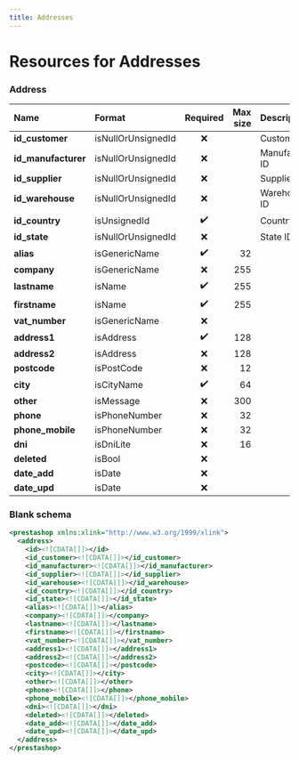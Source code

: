 ```yaml
---
title: Addresses
---
```


# Resources for Addresses

### Address

|        Name         |       Format       | Required | Max size |   Description   |
| :------------------ | :----------------- | :------: | -------: | :-------------- |
| **id_customer**     | isNullOrUnsignedId | ❌        |          | Customer ID     |
| **id_manufacturer** | isNullOrUnsignedId | ❌        |          | Manufacturer ID |
| **id_supplier**     | isNullOrUnsignedId | ❌        |          | Supplier ID     |
| **id_warehouse**    | isNullOrUnsignedId | ❌        |          | Warehouse ID    |
| **id_country**      | isUnsignedId       | ✔️       |          | Country ID      |
| **id_state**        | isNullOrUnsignedId | ❌        |          | State ID        |
| **alias**           | isGenericName      | ✔️       | 32       |                 |
| **company**         | isGenericName      | ❌        | 255      |                 |
| **lastname**        | isName             | ✔️       | 255      |                 |
| **firstname**       | isName             | ✔️       | 255      |                 |
| **vat_number**      | isGenericName      | ❌        |          |                 |
| **address1**        | isAddress          | ✔️       | 128      |                 |
| **address2**        | isAddress          | ❌        | 128      |                 |
| **postcode**        | isPostCode         | ❌        | 12       |                 |
| **city**            | isCityName         | ✔️       | 64       |                 |
| **other**           | isMessage          | ❌        | 300      |                 |
| **phone**           | isPhoneNumber      | ❌        | 32       |                 |
| **phone_mobile**    | isPhoneNumber      | ❌        | 32       |                 |
| **dni**             | isDniLite          | ❌        | 16       |                 |
| **deleted**         | isBool             | ❌        |          |                 |
| **date_add**        | isDate             | ❌        |          |                 |
| **date_upd**        | isDate             | ❌        |          |                 |


### Blank schema

```xml
<prestashop xmlns:xlink="http://www.w3.org/1999/xlink">
  <address>
    <id><![CDATA[]]></id>
    <id_customer><![CDATA[]]></id_customer>
    <id_manufacturer><![CDATA[]]></id_manufacturer>
    <id_supplier><![CDATA[]]></id_supplier>
    <id_warehouse><![CDATA[]]></id_warehouse>
    <id_country><![CDATA[]]></id_country>
    <id_state><![CDATA[]]></id_state>
    <alias><![CDATA[]]></alias>
    <company><![CDATA[]]></company>
    <lastname><![CDATA[]]></lastname>
    <firstname><![CDATA[]]></firstname>
    <vat_number><![CDATA[]]></vat_number>
    <address1><![CDATA[]]></address1>
    <address2><![CDATA[]]></address2>
    <postcode><![CDATA[]]></postcode>
    <city><![CDATA[]]></city>
    <other><![CDATA[]]></other>
    <phone><![CDATA[]]></phone>
    <phone_mobile><![CDATA[]]></phone_mobile>
    <dni><![CDATA[]]></dni>
    <deleted><![CDATA[]]></deleted>
    <date_add><![CDATA[]]></date_add>
    <date_upd><![CDATA[]]></date_upd>
  </address>
</prestashop>
```

